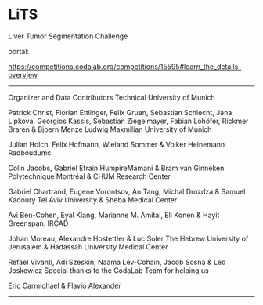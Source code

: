 # LiTS
Liver Tumor Segmentation Challenge

portal:

https://competitions.codalab.org/competitions/15595#learn_the_details-overview
_______________________________________________________________________________
Organizer and Data Contributors
Technical University of Munich

Patrick Christ, Florian Ettlinger, Felix Gruen, Sebastian Schlecht,
Jana Lipkova, Georgios Kassis, Sebastian Ziegelmayer, Fabian Lohöfer,
Rickmer Braren & Bjoern Menze
Ludwig Maxmilian University of Munich

Julian Holch, Felix Hofmann, Wieland Sommer & Volker Heinemann
Radboudumc

Colin Jacobs, Gabriel Efrain HumpireMamani & Bram van Ginneken
Polytechnique Montréal & CHUM Research Center

Gabriel Chartrand, Eugene Vorontsov, An Tang, Michal Drozdza & Samuel Kadoury
Tel Aviv University & Sheba Medical Center

Avi Ben-Cohen, Eyal Klang, Marianne M. Amitai, Eli Konen & Hayit Greenspan.
IRCAD

Johan Moreau, Alexandre Hostettler & Luc Soler
The Hebrew University of Jerusalem & Hadassah University Medical Center

Refael Vivanti, Adi Szeskin, Naama Lev-Cohain, Jacob Sosna & Leo Joskowicz
Special thanks to the CodaLab Team for helping us

Eric Carmichael & Flavio Alexander
_______________________________________________________________________________
